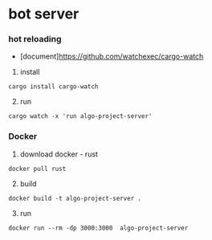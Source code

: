 # bot server

### hot reloading

- [document]<https://github.com/watchexec/cargo-watch>

1. install

```
cargo install cargo-watch
```

2. run

```
cargo watch -x 'run algo-project-server'
```

### Docker

1. download docker - rust

```
docker pull rust
```

2. build

```
docker build -t algo-project-server .
```

3. run

```
docker run --rm -dp 3000:3000  algo-project-server
```
